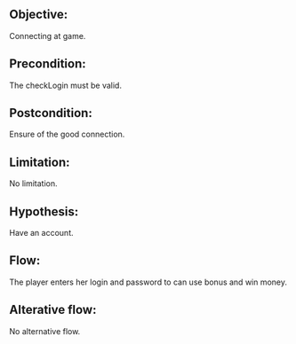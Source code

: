 ## Objective:

Connecting at game.

## Precondition:

The checkLogin must be valid.

## Postcondition:

Ensure of the good connection.

## Limitation:

No limitation.

## Hypothesis:

Have an account.

## Flow:

The player enters her login and password to can use bonus and win money.

## Alterative flow:

No alternative flow.

